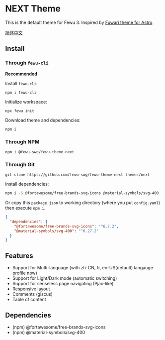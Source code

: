 # NEXT Theme

This is the default theme for Fewu 3. Inspired by [Fuwari theme for Astro](https://github.com/saicaca/fuwari).

[简体中文](README.zh-CN.md)

## Install

### Through `fewu-cli`

**Recommended**

Install `fewu-cli`:
```shell
npm i fewu-cli
```

Initialize workspace:
```shell
npx fewu init
```

Download theme and dependencies:
```shell
npm i
```

### Through NPM

```shell
npm i @fewu-swg/fewu-theme-next
```

### Through Git

```shell
git clone https://github.com/fewu-swg/fewu-theme-next themes/next
```

Install dependencies:

```sh
npm i -S @fortawesome/free-brands-svg-icons @material-symbols/svg-400
```

Or copy this `package.json` to working directory (where you put `config.yaml`) then execute `npm i`.

```json
{
  "dependencies": {
    "@fortawesome/free-brands-svg-icons": "^6.7.2",
    "@material-symbols/svg-400": "^0.27.2"
  }
}
```

## Features

* Support for Multi-language (with zh-CN, fr, en-US(default) langauge profile now)
* Support for Light/Dark mode (automatic switching)
* Support for senseless page navigating (Pjax-like)
* Responsive layout
* Comments (giscus)
* Table of content

## Dependencies

* (npm) @fortawesome/free-brands-svg-icons
* (npm) @material-symbols/svg-400